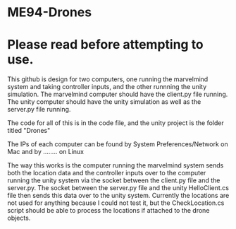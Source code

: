 # ME94-Drones

# Please read before attempting to use.

This github is design for two computers, one running the marvelmind system and taking controller inputs, and the other runnning the unity simulation. The marvelmind computer should have the client.py file running. The unity computer should have the unity simulation as well as the server.py file running. 

The code for all of this is in the code file, and the unity project is the folder titled "Drones"

The IPs of each computer can be found by System Preferences/Network on Mac and by ........ on Linux

The way this works is the computer running the marvelmind system sends both the location data and the controller inputs over to the computer running the unity system via the socket between the client.py file and the server.py. The socket between the server.py file and the unity HelloClient.cs file then sends this data over to the unity system. Currently the locations are not used for anything because I could not test it, but the CheckLocation.cs script should be able to process the locations if attached to the drone objects.
